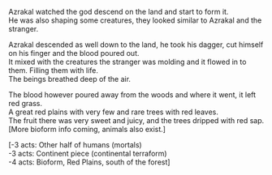 Azrakal watched the god descend on the land and start to form it.  
He was also shaping some creatures, they looked similar to Azrakal and the stranger.

Azrakal descended as well down to the land, he took his dagger, cut himself on his finger and the blood poured out.  
It mixed with the creatures the stranger was molding and it flowed in to them. Filling them with life.  
The beings breathed deep of the air.

The blood however poured away from the woods and where it went, it left red grass.  
A great red plains with very few and rare trees with red leaves.  
The fruit there was very sweet and juicy, and the trees dripped with red sap.  
[More bioform info coming, animals also exist.] 

[-3 acts: Other half of humans (mortals)   
-3 acts: Continent piece (continental terraform)  
-4 acts: Bioform, Red Plains, south of the forest]